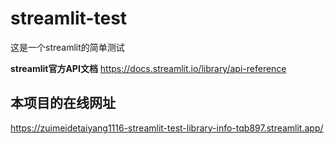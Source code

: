 # streamlit-test
这是一个streamlit的简单测试

**streamlit官方API文档**
https://docs.streamlit.io/library/api-reference

## 本项目的在线网址
https://zuimeidetaiyang1116-streamlit-test-library-info-tqb897.streamlit.app/

